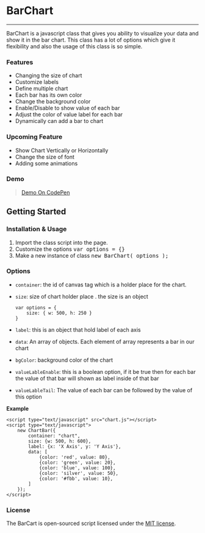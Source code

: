 # BarChart
----------
BarChart is a javascript class that gives you ability to visualize your data and show it in the bar chart. This class has a lot of options which give it flexibility and also the usage of this class is so simple.

### Features
* Changing the size of chart
* Customize labels
* Define multiple chart
* Each bar has its own color
* Change the background color
* Enable/Disable to show value of each bar
* Adjust the color of value label for each bar
* Dynamically can add a bar to chart


### Upcoming Feature
* Show Chart Vertically or Horizontally
* Change the size of font
* Adding some animations

### Demo
> <a href="https://codepen.io/shahrokhnabavi/pen/KZKPMV" target="_blank">Demo On CodePen</a>


## Getting Started

### Installation & Usage
1. Import the class script into the page.
2. Customize the options <kbd>var options = {}</kbd>
3. Make a new instance of class <kbd>new BarChart( options );</kbd>

### Options
* `container`: the id of canvas tag which is a holder place for the chart.
* `size`: size of chart holder place . the size is an object

	```
	var options = {
		size: { w: 500, h: 250 }
	}
	```
* `label`: this is an object that hold label of each axis
* `data`: An array of objects. Each element of array represents a bar in our chart
* `bgColor`: background color of the chart
* `valueLableEnable`: this is a boolean option, if it be true then for each bar the value of that bar will shown as label inside of that bar
* `valueLableTail`: The value of each bar can be followed by the value of this option


**Example**
```
<script type="text/javascript" src="chart.js"></script>
<script type="text/javascript">
    new ChartBar({
        container: "chart",
        size: {w: 500, h: 600},
        label: {x: 'X Axis', y: 'Y Axis'},
        data: [
            {color: 'red', value: 80},
            {color: 'green', value: 20},
            {color: 'blue', value: 100},
            {color: 'silver', value: 50},
            {color: '#fbb', value: 10},
        ]
    });
</script>
```

### License

The BarCart is open-sourced script licensed under the [MIT license](http://opensource.org/licenses/MIT).
